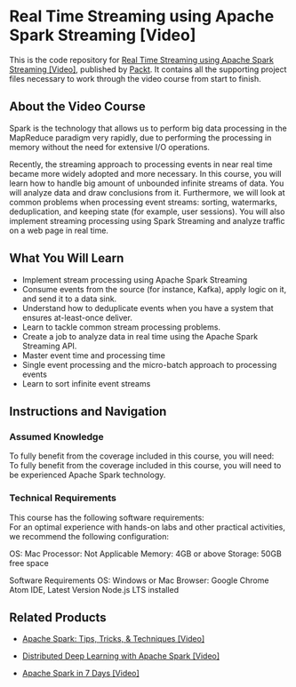 # Real Time Streaming using Apache Spark Streaming [Video]
This is the code repository for [Real Time Streaming using Apache Spark Streaming [Video]](https://www.packtpub.com/big-data-and-business-intelligence/real-time-streaming-using-apache-spark-streaming-video?utm_source=github&utm_medium=repository&utm_campaign=9781788391528), published by [Packt](https://www.packtpub.com/?utm_source=github). It contains all the supporting project files necessary to work through the video course from start to finish.
## About the Video Course
Spark is the technology that allows us to perform big data processing in the MapReduce paradigm very rapidly, due to performing the processing in memory without the need for extensive I/O operations.

Recently, the streaming approach to processing events in near real time became more widely adopted and more necessary. In this course, you will learn how to handle big amount of unbounded infinite streams of data. You will analyze data and draw conclusions from it. Furthermore, we will look at common problems when processing event streams: sorting, watermarks, deduplication, and keeping state (for example, user sessions). You will also implement streaming processing using Spark Streaming and analyze traffic on a web page in real time.


<H2>What You Will Learn</H2>
<DIV class=book-info-will-learn-text>
<UL>
<LI>Implement stream processing using Apache Spark Streaming 
<LI>Consume events from the source (for instance, Kafka), apply logic on it, and send it to a data sink. 
<LI>Understand how to deduplicate events when you have a system that ensures at-least-once deliver. 
<LI>Learn to tackle common stream processing problems. 
<LI>Create a job to analyze data in real time using the Apache Spark Streaming API. 
<LI>Master event time and processing time 
<LI>Single event processing and the micro-batch approach to processing events 
<LI>Learn to sort infinite event streams </LI></UL></DIV>

## Instructions and Navigation
### Assumed Knowledge
To fully benefit from the coverage included in this course, you will need:<br/>
To fully benefit from the coverage included in this course, you will need to be experienced Apache Spark technology.
### Technical Requirements
This course has the following software requirements:<br/>
For an optimal experience with hands-on labs and other practical activities, we recommend the following configuration:

OS: Mac Processor: Not Applicable Memory: 4GB or above Storage: 50GB free space

Software Requirements OS: Windows or Mac Browser: Google Chrome Atom IDE, Latest Version Node.js LTS installed

## Related Products
* [Apache Spark: Tips, Tricks, & Techniques [Video]](https://www.packtpub.com/application-development/apache-spark-tips-tricks-techniques-video?utm_source=github&utm_medium=repository&utm_campaign=9781789801125)

* [Distributed Deep Learning with Apache Spark [Video]](https://www.packtpub.com/big-data-and-business-intelligence/distributed-deep-learning-apache-spark-video?utm_source=github&utm_medium=repository&utm_campaign=9781838553838)

* [Apache Spark in 7 Days [Video]](https://www.packtpub.com/application-development/apache-spark-7-days-video?utm_source=github&utm_medium=repository&utm_campaign=9781789809145)

